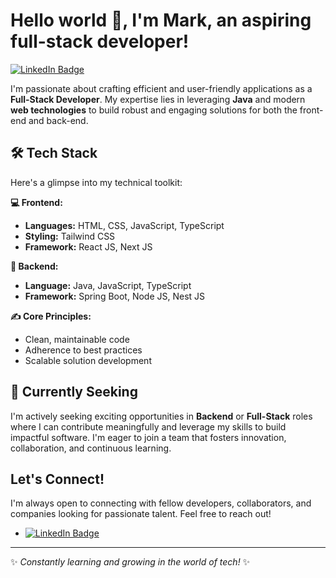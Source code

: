 # Hello world 👋, I'm Mark, an aspiring full-stack developer!

[![LinkedIn Badge](https://img.shields.io/badge/-LinkedIn-blue?style=flat-square&logo=linkedin&logoColor=white)](https://www.linkedin.com/in/lam-koo/)

I'm passionate about crafting efficient and user-friendly applications as a **Full-Stack Developer**. My expertise lies in leveraging **Java** and modern **web technologies** to build robust and engaging solutions for both the front-end and back-end.

## 🛠 Tech Stack

Here's a glimpse into my technical toolkit:

**💻 Frontend:**
*   **Languages:** HTML, CSS, JavaScript, TypeScript
*   **Styling:** Tailwind CSS
*   **Framework:** React JS, Next JS


**🚀 Backend:**
*   **Language:** Java, JavaScript, TypeScript
*   **Framework:** Spring Boot, Node JS, Nest JS

**✍️ Core Principles:**
*   Clean, maintainable code
*   Adherence to best practices
*   Scalable solution development

## 🌱 Currently Seeking

I'm actively seeking exciting opportunities in **Backend** or **Full-Stack** roles where I can contribute meaningfully and leverage my skills to build impactful software. I'm eager to join a team that fosters innovation, collaboration, and continuous learning.

## Let's Connect!

I'm always open to connecting with fellow developers, collaborators, and companies looking for passionate talent. Feel free to reach out!

*   [![LinkedIn Badge](https://img.shields.io/badge/-LinkedIn-blue?style=flat-square&logo=linkedin&logoColor=white)](https://www.linkedin.com/in/koodev/)


---
✨  _Constantly learning and growing in the world of tech!_ ✨
